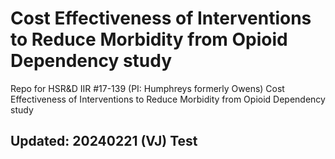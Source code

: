 # Cost Effectiveness of Interventions to Reduce Morbidity from Opioid Dependency study
Repo for HSR&amp;D IIR #17-139 (PI: Humphreys formerly Owens) Cost Effectiveness of Interventions to Reduce Morbidity from Opioid Dependency study

**Updated:** 20240221 (VJ)
**Test**
---
